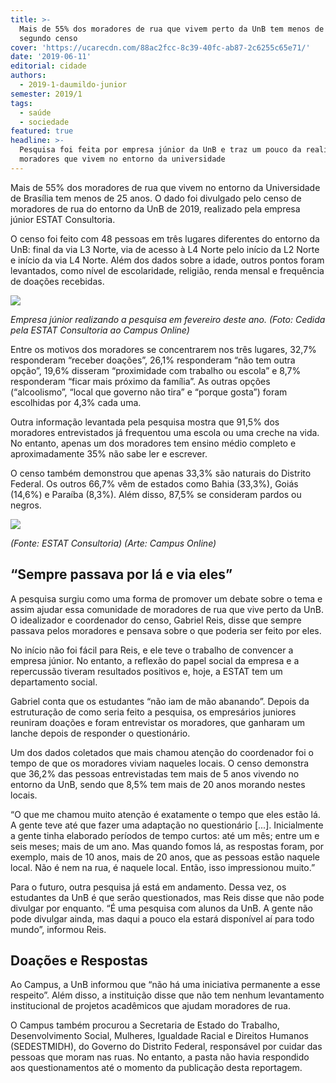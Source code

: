 ```yaml
---
title: >-
  Mais de 55% dos moradores de rua que vivem perto da UnB tem menos de 25 anos,
  segundo censo 
cover: 'https://ucarecdn.com/88ac2fcc-8c39-40fc-ab87-2c6255c65e71/'
date: '2019-06-11'
editorial: cidade
authors:
  - 2019-1-daumildo-junior
semester: 2019/1
tags:
  - saúde
  - sociedade
featured: true
headline: >-
  Pesquisa foi feita por empresa júnior da UnB e traz um pouco da realidade dos
  moradores que vivem no entorno da universidade
---
```

Mais de 55% dos moradores de rua que vivem no entorno da Universidade de Brasília tem menos de 25 anos. O dado foi divulgado pelo censo de moradores de rua do entorno da UnB de 2019, realizado pela empresa júnior ESTAT Consultoria. 

O censo foi feito com 48 pessoas em três lugares diferentes do entorno da UnB: final da via L3 Norte, via de acesso à L4 Norte pelo início da L2 Norte e início da via L4 Norte. Além dos dados sobre a idade, outros pontos foram levantados, como nível de escolaridade, religião, renda mensal e frequência de doações recebidas.

![](https://ucarecdn.com/52fda51c-850e-4738-b71a-e8a330cee471/)

_Empresa júnior realizando a pesquisa em fevereiro deste ano. (Foto: Cedida pela ESTAT Consultoria ao Campus Online)_

Entre os motivos dos moradores se concentrarem nos três lugares, 32,7% responderam “receber doações”, 26,1% responderam “não tem outra opção”, 19,6% disseram “proximidade com trabalho ou escola” e 8,7% responderam “ficar mais próximo da família”. As outras opções (“alcoolismo”, “local que governo não tira” e “porque gosta”) foram escolhidas por 4,3% cada uma. 

Outra informação levantada pela pesquisa mostra que 91,5% dos moradores entrevistados já frequentou uma escola ou uma creche na vida. No entanto, apenas um dos moradores tem ensino médio completo e aproximadamente 35% não sabe ler e escrever.

O censo também demonstrou que apenas 33,3% são naturais do Distrito Federal. Os outros 66,7% vêm de estados como Bahia (33,3%), Goiás (14,6%) e Paraíba (8,3%). Além disso, 87,5% se consideram pardos ou negros. 

![](https://ucarecdn.com/f2c4ffc1-de40-40f9-97b3-add4392cb7a5/)

_(Fonte: ESTAT Consultoria) (Arte: Campus Online)_

## “Sempre passava por lá e via eles”

A pesquisa surgiu como uma forma de promover um debate sobre o tema e assim ajudar essa comunidade de moradores de rua que vive perto da UnB. O idealizador e coordenador do censo, Gabriel Reis, disse que sempre passava pelos moradores e pensava sobre o que poderia ser feito por eles.

No início não foi fácil para Reis, e ele teve o trabalho de convencer a empresa júnior. No entanto, a reflexão do papel social da empresa e a repercussão tiveram resultados positivos e, hoje, a ESTAT tem um departamento social. 

Gabriel conta que os estudantes “não iam de mão abanando”. Depois da estruturação de como seria feito a pesquisa, os empresários juniores reuniram doações e foram entrevistar os moradores, que ganharam um lanche depois de responder o questionário.

Um dos dados coletados que mais chamou atenção do coordenador foi o tempo de que os moradores viviam naqueles locais. O censo demonstra que 36,2% das pessoas entrevistadas tem mais de 5 anos vivendo no entorno da UnB, sendo que 8,5% tem mais de 20 anos morando nestes locais.

“O que me chamou muito atenção é exatamente o tempo que eles estão lá. A gente teve até que fazer uma adaptação no questionário \[...]. Inicialmente a gente tinha elaborado períodos de tempo curtos: até um mês; entre um e seis meses; mais de um ano. Mas quando fomos lá, as respostas foram, por exemplo, mais de 10 anos, mais de 20 anos, que as pessoas estão naquele local. Não é nem na rua, é naquele local. Então, isso impressionou muito.”

Para o futuro, outra pesquisa já está em andamento. Dessa vez, os estudantes da UnB é que serão questionados, mas Reis disse que não pode divulgar por enquanto. “É uma pesquisa com alunos da UnB. A gente não pode divulgar ainda, mas daqui a pouco ela estará disponível aí para todo mundo”, informou Reis.

## Doações e Respostas

Ao Campus, a UnB informou que “não há uma iniciativa permanente a esse respeito”. Além disso, a instituição disse que não tem nenhum levantamento institucional de projetos acadêmicos que ajudam moradores de rua. 

O Campus também procurou a Secretaria de Estado do Trabalho, Desenvolvimento Social, Mulheres, Igualdade Racial e Direitos Humanos (SEDESTMIDH), do Governo do Distrito Federal, responsável por cuidar das pessoas que moram nas ruas. No entanto, a pasta não havia respondido aos questionamentos até o momento da publicação desta reportagem.
